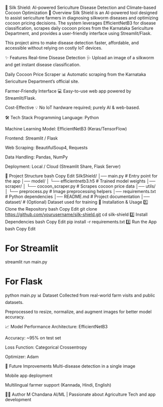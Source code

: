 
🐛 Silk Shield: AI-powered Sericulture Disease Detection and Climate-based Cocoon Optimization
📌 Overview
Silk Shield is an AI-powered tool designed to assist sericulture farmers in diagnosing silkworm diseases and optimizing cocoon pricing decisions.
The system leverages EfficientNetB3 for disease classification, scrapes daily cocoon prices from the Karnataka Sericulture Department, and provides a user-friendly interface using Streamlit/Flask.

This project aims to make disease detection faster, affordable, and accessible without relying on costly IoT devices.

✨ Features
Real-time Disease Detection 🩺
Upload an image of a silkworm and get instant disease classification.

Daily Cocoon Price Scraper 📊
Automatic scraping from the Karnataka Sericulture Department’s official site.

Farmer-Friendly Interface 💻
Easy-to-use web app powered by Streamlit/Flask.

Cost-Effective 💡
No IoT hardware required; purely AI & web-based.

🛠️ Tech Stack
Programming Language: Python

Machine Learning Model: EfficientNetB3 (Keras/TensorFlow)

Frontend: Streamlit / Flask

Web Scraping: BeautifulSoup4, Requests

Data Handling: Pandas, NumPy

Deployment: Local / Cloud (Streamlit Share, Flask Server)

📂 Project Structure
bash
Copy
Edit
SilkShield/
│── main.py                 # Entry point for the app
│── model/
│    └── efficientnetb3.h5   # Trained model weights
│── scraper/
│    └── cocoon_scraper.py   # Scrapes cocoon price data
│── utils/
│    └── preprocess.py       # Image preprocessing helpers
│── requirements.txt         # Python dependencies
│── README.md                # Project documentation
│── dataset/                 # (Optional) Dataset used for training
🚀 Installation & Usage
1️⃣ Clone the Repository
bash
Copy
Edit
git clone https://github.com/yourusername/silk-shield.git
cd silk-shield
2️⃣ Install Dependencies
bash
Copy
Edit
pip install -r requirements.txt
3️⃣ Run the App
bash
Copy
Edit
# For Streamlit
streamlit run main.py

# For Flask
python main.py
📊 Dataset
Collected from real-world farm visits and public datasets.

Preprocessed to resize, normalize, and augment images for better model accuracy.

📈 Model Performance
Architecture: EfficientNetB3

Accuracy: ~95% on test set

Loss Function: Categorical Crossentropy

Optimizer: Adam

📌 Future Improvements
Multi-disease detection in a single image

Mobile app deployment

Multilingual farmer support (Kannada, Hindi, English)

👩‍💻 Author
M Chandana
AI/ML  | Passionate about Agriculture Tech and app development
